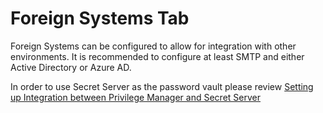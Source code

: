 [title]: # (    Foreign Systems Tab)
[tags]: # (admin,configuration)
[priority]: # (2106)
# Foreign Systems Tab

Foreign Systems can be configured to allow for integration with other environments. It is recommended to configure at least SMTP and either Active Directory or Azure AD. 

In order to use Secret Server as the password vault please review [Setting up Integration between Privilege Manager and Secret Server](../integration/set-up-pm-ss-integration.md)
